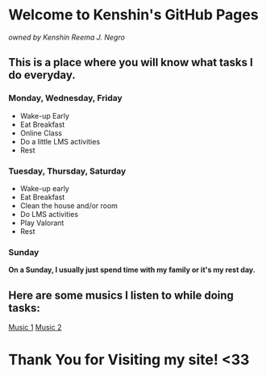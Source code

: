 # Welcome to Kenshin's GitHub Pages
_owned by Kenshin Reema J. Negro_

## This is a place where you will know what tasks I do everyday.

### Monday, Wednesday, Friday

- Wake-up Early
- Eat Breakfast
- Online Class
- Do a little LMS activities
- Rest

### Tuesday, Thursday, Saturday

- Wake-up early
- Eat Breakfast
- Clean the house and/or room
- Do LMS activities
- Play Valorant
- Rest

### Sunday
**On a Sunday, I usually just spend time with my family or it's my rest day.**

## Here are some musics I listen to while doing tasks:
[Music 1](https://youtu.be/nYTx3QsyxqQ) 
[Music 2](https://youtu.be/ASZESgAZoos)

# Thank You for Visiting my site! <33
